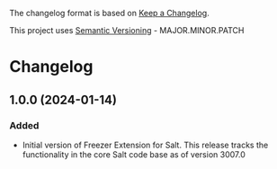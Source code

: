 The changelog format is based on [Keep a Changelog](https://keepachangelog.com/en/1.0.0/).

This project uses [Semantic Versioning](https://semver.org/) - MAJOR.MINOR.PATCH

# Changelog

## 1.0.0 (2024-01-14)


### Added

- Initial version of Freezer Extension for Salt. This release tracks the functionality in the core Salt code base as of version 3007.0
